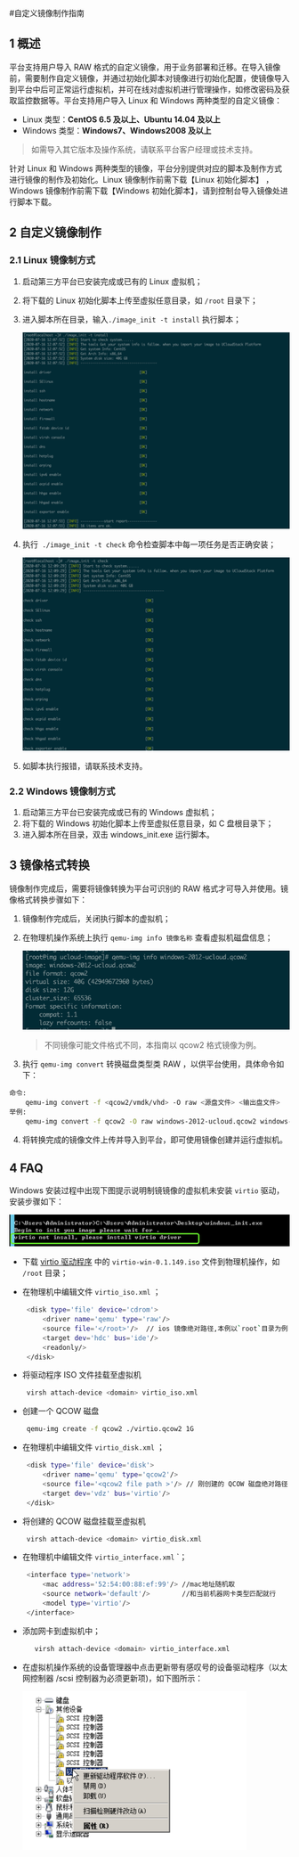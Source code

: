 #自定义镜像制作指南 

## 1 概述

平台支持用户导入 RAW 格式的自定义镜像，用于业务部署和迁移。在导入镜像前，需要制作自定义镜像，并通过初始化脚本对镜像进行初始化配置，使镜像导入到平台中后可正常运行虚拟机，并可在线对虚拟机进行管理操作，如修改密码及获取监控数据等。平台支持用户导入 Linux 和 Windows 两种类型的自定义镜像：

* Linux 类型：**CentOS 6.5 及以上、Ubuntu 14.04 及以上**
* Windows 类型：**Windows7、Windows2008 及以上**

> 如需导入其它版本及操作系统，请联系平台客户经理或技术支持。

针对 Linux 和 Windows 两种类型的镜像，平台分别提供对应的脚本及制作方式进行镜像的制作及初始化。Linux 镜像制作前需下载【Linux 初始化脚本】 ，Windows 镜像制作前需下载【Windows 初始化脚本】，请到控制台导入镜像处进行脚本下载。

## 2 自定义镜像制作

### 2.1 Linux 镜像制方式

1. 启动第三方平台已安装完成或已有的 Linux 虚拟机；

2. 将下载的 Linux 初始化脚本上传至虚拟任意目录，如 `/root` 目录下；

3. 进入脚本所在目录，输入`./image_init -t install` 执行脚本；

   ![customize_01](customize_01.png)

4. 执行` ./image_init -t check` 命令检查脚本中每一项任务是否正确安装；

   ![customize_02](customize_02.png)

5. 如脚本执行报错，请联系技术支持。

### 2.2 Windows 镜像制方式

1. 启动第三方平台已安装完成或已有的 Windows 虚拟机；
2. 将下载的 Windows 初始化脚本上传至虚拟任意目录，如 C 盘根目录下；
3. 进入脚本所在目录，双击 windows_init.exe  运行脚本。
## 3 镜像格式转换

镜像制作完成后，需要将镜像转换为平台可识别的  RAW 格式才可导入并使用。镜像格式转换步骤如下：

1. 镜像制作完成后，关闭执行脚本的虚拟机；

2. 在物理机操作系统上执行 `qemu-img info 镜像名称` 查看虚拟机磁盘信息；

   ![image](customize_03.png)

   > 不同镜像可能文件格式不同，本指南以 qcow2 格式镜像为例。

3. 执行 `qemu-img convert` 转换磁盘类型类 RAW ，以供平台使用，具体命令如下：    

```bash
命令:
    qemu-img convert -f <qcow2/vmdk/vhd> -O raw <源盘文件> <输出盘文件>
举例:
    qemu-img convert -f qcow2 -O raw windows-2012-ucloud.qcow2 windows-2012-ucloud.raw
```

4. 将转换完成的镜像文件上传并导入到平台，即可使用镜像创建并运行虚拟机。

## 4 FAQ

Windows 安装过程中出现下图提示说明制镜镜像的虚拟机未安装 `virtio` 驱动，安装步骤如下：

![image](customize_04.png)

* 下载 [virtio 驱动程序](https://fedorapeople.org/groups/virt/virtio-win/direct-downloads/archive-virtio/virtio-win-0.1.149-2/) 中的 `virtio-win-0.1.149.iso` 文件到物理机操作，如 `/root` 目录；

* 在物理机中编辑文件 `virtio_iso.xml` ；

  ```bash
   <disk type='file' device='cdrom'>
       <driver name='qemu' type='raw'/>
       <source file='</root>'/>  // ios 镜像绝对路径,本例以`root`目录为例
       <target dev='hdc' bus='ide'/>
       <readonly/>
   </disk>
  ```

* 将驱动程序 ISO 文件挂载至虚拟机

  ```bash
   virsh attach-device <domain> virtio_iso.xml
  ```

* 创建一个 QCOW 磁盘

  ```bash
   qemu-img create -f qcow2 ./virtio.qcow2 1G
  ```

* 在物理机中编辑文件 `virtio_disk.xml` ；

  ```bash
   <disk type='file' device='disk'>
       <driver name='qemu' type='qcow2'/>
       <source file='<qcow2 file path >'/> // 刚创建的 QCOW 磁盘绝对路径
       <target dev='vdz' bus='virtio'/>
   </disk>
  ```

* 将创建的 QCOW 磁盘挂载至虚拟机   

  ```bash
   virsh attach-device <domain> virtio_disk.xml
  ```

* 在物理机中编辑文件 `virtio_interface.xml` `；

  ```bash
   <interface type='network'>
       <mac address='52:54:00:88:ef:99'/> //mac地址随机取
       <source network='default'/>        //和当前机器网卡类型匹配就行
       <model type='virtio'/> 
   </interface>
  ```

* 添加网卡到虚拟机中；

  ```bash
     virsh attach-device <domain> virtio_interface.xml
  ```

* 在虚拟机操作系统的设备管理器中点击更新带有感叹号的设备驱动程序（以太网控制器 /scsi 控制器为必须更新项)，如下图所示：

  ![image](customize_05.png)

